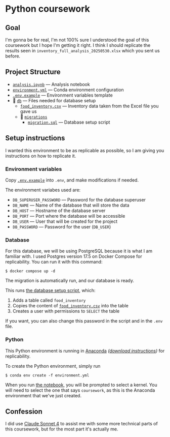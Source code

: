 # Python coursework

## Goal

I'm gonna be for real, I'm not 100% sure I understood the goal of this coursework but I hope I'm getting it right. I think I should replicate the results seen in `inventory_full_analysis_20250530.xlsx` which you sent us before.

## Project Structure

-   [`analysis.ipynb`](./analysis.ipynb)&nbsp;&mdash;&nbsp;Analysis notebook
-   [`environment.yml`](./environment.yml)&nbsp;&mdash;&nbsp;Conda environment configuration
-   [`.env.example`](./.env.example)&nbsp;&mdash;&nbsp;Environment variables template
-   📂 [`db`](./db/)&nbsp;&mdash;&nbsp;Files needed for database setup
    -   [`food_inventory.csv`](./db/food_inventory.csv)&nbsp;&mdash;&nbsp;Inventory data taken from the Excel file you gave us
    -   📂 [`migrations`](./db/migration/)
        -   [`migration.sql`](./db/migration.sql)&nbsp;&mdash;&nbsp;Database setup script

## Setup instructions

I wanted this environment to be as replicable as possible, so I am giving you instructions on how to replicate it.

### Environment variables

Copy [`.env.example`](./.env.example) into `.env`, and make modifications if needed.

The environment variabes used are:

-   `DB_SUPERUSER_PASSWORD`&nbsp;&mdash;&nbsp;Password for the database superuser
-   `DB_NAME`&nbsp;&mdash;&nbsp;Name of the database that will store the data
-   `DB_HOST`&nbsp;&mdash;&nbsp;Hostname of the database server
-   `DB_PORT`&nbsp;&mdash;&nbsp;Port where the database will be accessible
-   `DB_USER`&nbsp;&mdash;&nbsp;User that will be created for the project
-   `DB_PASSWORD`&nbsp;&mdash;&nbsp;Password for the user (`DB_USER`)

### Database

For this database, we will be using PostgreSQL because it is what I am familiar with. I used Postgres version 17.5 on Docker Compose for replicability. You can run it with this command:

```
$ docker compose up -d
```

The migration is automatically run, and our database is ready.

This runs [the database setup script](./db/migration/migration.sql), which:

1. Adds a table called `food_inventory`
2. Copies the content of [`food_inventory.csv`](./db/food_inventory.csv) into the table
3. Creates a user with permissions to `SELECT` the table

If you want, you can also change this password in the script and in the `.env` file.

### Python

This Python environment is running in [Anaconda](<https://en.wikipedia.org/wiki/Anaconda_(Python_distribution)>) _([download instructions](/docs/getting-started/anaconda/install#macos-linux-installation))_ for replicability.

To create the Python environment, simply run

```
$ conda env create -f environment.yml
```

When you run [the notebook](./analysis.ipynb), you will be prompted to select a kernel. You will need to select the one that says `coursework`, as this is the Anaconda environment that we've just created.

## Confession

I did use [Claude Sonnet 4](https://claude.ai) to assist me with some more technical parts of this coursework, but for the most part it's actually me.
